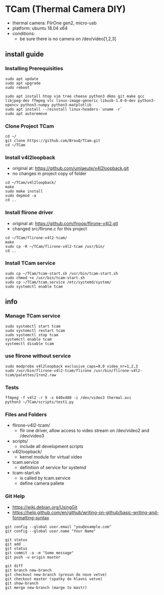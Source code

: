 # TCam (Thermal Camera DIY)
- thermal camera: FlirOne gen2, micro-usb
- platform: ubuntu 18.04 x64
- conditions:
  - be sure there is no camera on /dev/video[1,2,3]

## install guide

### Installing Prerequisities
```
sudo apt update
sudo apt upgrade
sudo reboot

sudo apt install htop vim tree cheese python3 dkms git make gcc libjpeg-dev ffmpeg vlc linux-image-generic libusb-1.0-0-dev python3-opencv python3-numpy python3-matplotlib
sudo apt install --reinstall linux-headers-`uname -r`
sudo apt autoremove
```

### Clone Project TCam
```
cd ~/
git clone https://github.com/BrouQ/TCam.git
cd ~/TCam
```

### Install v4l2loopback
- original at: https://github.com/umlaeute/v4l2loopback.git
- no changes in project copy of folder
```
cd ~/TCam/v4l2loopback/
make
sudo make install
sudo depmod -a
cd ..
```

### Install flirone driver
- original at: https://github.com/fnoop/flirone-v4l2.git
- changed src/flirone.c for this project
```
cd ~/TCam/flirone-v4l2-tcam/
make
sudo cp -R ~/TCam/flirone-v4l2-tcam /usr/bin/
cd ..
```

### Install TCam service
```
sudo cp ~/TCam/tcam-start.sh /usr/bin/tcam-start.sh
sudo chmod +x /usr/bin/tcam-start.sh
sudo cp ~/TCam/tcam.service /etc/systemd/system/
sudo systemctl enable tcam
```

## info

### Manage TCam service
```
sudo systemctl start tcam
sudo systemctl restart tcam
sudo systemctl stop tcam
systemctl enable tcam
systemctl disable tcam
```

### use flirone without service
```
sudo modprobe v4l2loopback exclusive_caps=0,0 video_nr=1,2,3
sudo /usr/bin/flirone-v4l2-tcam/flirone /usr/bin/flirone-v4l2-tcam/palettes/Iron2.raw
```

### Tests
```
ffmpeg -f v4l2 -r 9 -s 640x480 -i /dev/video3 thermal.avi
python3 ~/TCam/scripts/test1.py
```

### Files and Folders
* flirone-v4l2-tcam/
  * flir one driver, allow access to video stream on /dev/video2 and /dev/video3
* scripts/
  * include all development scripts
* v4l2loopback/
  * kernel module for virtual video
* tcam.service
  * definition of service for systemd
* tcam-start.sh
  * is called by tcam.service
  * define camera pallete

###  Git Help
- https://wiki.debian.org/UsingGit
- https://help.github.com/en/github/writing-on-github/basic-writing-and-formatting-syntax
```
git config --global user.email "you@example.com"
git config --global user.name "Your Name"

git status
git add .
git status
git commit -a -m "Some message"
git push -u origin master

git diff
git branch new-branch
git checkout new-branch (presun do nove vetve)
git checkout master (spatky do hlavni vetve)
git show-branch
git merge new-branch (marge to mastr)
```
